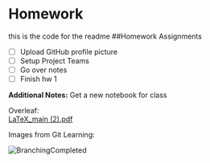 # Homework
this is the code for the readme 
##Homework Assignments 
- [ ] Upload GitHub profile picture
- [ ] Setup Project Teams
- [ ] Go over notes 
- [ ] Finish hw 1 

**Additional Notes:**
Get a new notebook for class<br />

Overleaf:<br />
[LaTeX_main (2).pdf](https://github.com/Alex-Anthony/Homework/files/12611309/LaTeX_main.2.pdf)



Images from Git Learning: <br />

![BranchingCompleted](https://github.com/Alex-Anthony/Homework/assets/123499321/bf97afbf-5526-4d00-83f3-e6f2dd4fa171)
